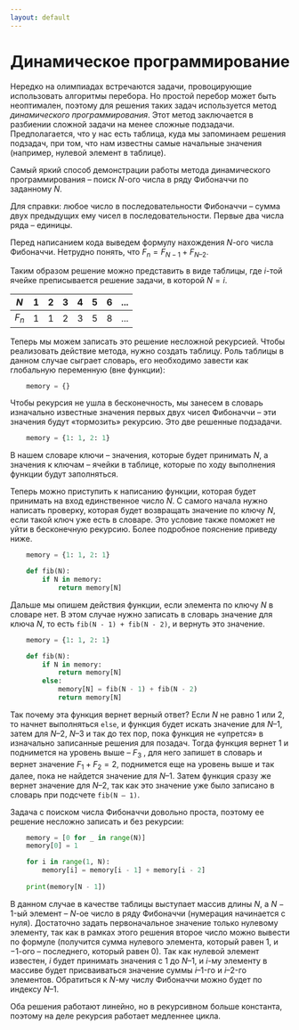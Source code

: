 ```yaml
---
layout: default
---
```


<script type="text/javascript" id="MathJax-script" async
  src="https://cdn.jsdelivr.net/npm/mathjax@3/es5/tex-mml-chtml.js">
</script>

<script>
  MathJax = {
    tex: {
      inlineMath: [['$', '$']]
    }
  };
</script>

# **Динамическое программирование**

Нередко на олимпиадах встречаются задачи, провоцирующие использовать алгоритмы перебора. Но простой перебор может быть неоптимален, поэтому для решения таких задач используется метод *динамического программирования*. Этот метод заключается в разбиении сложной задачи на менее сложные подзадачи. Предполагается, что у нас есть таблица, куда мы запоминаем решения подзадач, при том, что нам известны самые начальные значения (например, нулевой элемент в таблице). 

Самый яркий способ демонстрации работы метода динамического программирования – поиск $N$-ого числа в ряду Фибоначчи по заданному $N$. 

Для справки: любое число в последовательности Фибоначчи – сумма двух предыдущих ему чисел в последовательности. Первые два числа ряда – единицы. 

Перед написанием кода выведем формулу нахождения $N$-ого числа Фибоначчи. Нетрудно понять, что $F_n = F_{N - 1} + F_{N – 2}$. 

Таким образом решение можно представить в виде таблицы, где $i$-той ячейке преписывается решение задачи, в которой $N = i$.

| $N$ | 1 | 2 | 3 | 4 | 5 | 6 | ... |
|-----|---|---|---|---|---|---|-----|
| $F_n$ | 1 | 1 | 2 | 3 | 5 | 8 | ... |

Теперь мы можем записать это решение несложной рекурсией. Чтобы реализовать действие метода, нужно создать таблицу. Роль таблицы в данном случае сыграет словарь, его необходимо завести как глобальную переменную (вне функции): 

```py
    memory = {}
```

Чтобы рекурсия не ушла в бесконечность, мы занесем в словарь изначально известные значения первых двух чисел Фибоначчи – эти значения будут «тормозить» рекурсию. Это две решенные подзадачи.

```py
    memory = {1: 1, 2: 1}
```

В нашем словаре ключи – значения, которые будет принимать $N$, а значения к ключам – ячейки в таблице, которые по ходу выполнения функции будут заполняться. 

Теперь можно приступить к написанию функции, которая будет принимать на вход единственное число $N$. С самого начала нужно написать проверку, которая будет возвращать значение по ключу $N$, если такой ключ уже есть в словаре. Это условие также поможет не уйти в бесконечную рекурсию. Более подробное пояснение приведу ниже. 

```py
    memory = {1: 1, 2: 1}

    def fib(N):
        if N in memory:
            return memory[N]
```
 
Дальше мы опишем действия функции, если элемента по ключу $N$ в словаре нет. В этом случае нужно записать в словарь значение для ключа $N$, то есть `fib(N - 1) + fib(N - 2)`, и вернуть это значение. 

```py
    memory = {1: 1, 2: 1}

    def fib(N):
        if N in memory:
            return memory[N]
        else:
            memory[N] = fib(N - 1) + fib(N - 2)
            return memory[N]
```

Так почему эта функция вернет верный ответ? Если $N$ не равно $1$ или $2$, то начнет выполняться `else`, и функция будет искать значение для $N – 1$, затем для $N – 2$, $N – 3$ и так до тех пор, пока функция не «упрется» в изначально записанные решения для позадач. Тогда функция вернет 1 и поднимется на уровень выше – $F_3$ , для него запишет в словарь и вернет значение $F_1 + F_2 = 2$, поднимется еще на уровень выше и так далее, пока не найдется значение для $N – 1$. Затем функция сразу же вернет значение для $N – 2$, так как это значение уже было записано в словарь при подсчете `fib(N – 1)`.

Задача с поиском числа Фибоначчи довольно проста, поэтому ее решение несложно записать и без рекурсии:

```py
    memory = [0 for _ in range(N)]
    memory[0] = 1

    for i in range(1, N):
        memory[i] = memory[i - 1] + memory[i - 2]
        
    print(memory[N - 1])
```

В данном случае в качестве таблицы выступает массив длины $N$, а $N - 1$-ый элемент – $N$-ое число в ряду Фибоначчи (нумерация начинается с нуля). Достаточно задать первоначальное значение только нулевому элементу, так как в рамках этого решения второе число можно вывести по формуле (получится сумма нулевого элемента, который равен $1$, и $-1$-ого – последнего, который равен $0$). Так как нулевой элемент известен, $i$ будет принимать значения с 1 до $N – 1$, и $i$-му элементу в массиве будет присваиваться значение суммы $i – 1$-го и $i – 2$-го элементов. Обратиться к $N$-му числу Фибоначчи можно будет по индексу $N – 1$. 

Оба решения работают линейно, но в рекурсивном больше константа, поэтому на деле рекурсия работает медленнее цикла.
